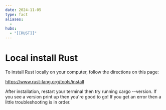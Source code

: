 ```yaml
---
date: 2024-11-05
type: fact
aliases:
  -
hubs:
  - "[[RUST]]"
---
```


# Local install Rust

To install Rust locally on your computer, follow the directions on this page:

https://www.rust-lang.org/tools/install

After installation, restart your terminal then try running cargo --version. If you see a version print up then you're good to go! If you get an error then a little troubleshooting is in order.

